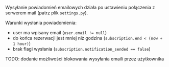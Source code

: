 
Wysyłanie powiadomień emailowych działa po ustawieniu połączenia z serwerem mail (patrz plik `settings.py`).

Warunki wysłania powiadomienia:
- user ma wpisany email (`user.email != null`)
- do końca rezerwacji jest mniej niż godzina (`subscription.end < (now + 1 hour)`)
- brak flagi wysłania (`subscription.notification_sended == false`)

TODO:
  dodanie możliwości blokowania wysyłania emaili przez użytkownika
